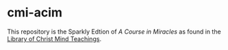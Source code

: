 # cmi-acim

This repository is the Sparkly Edtion of *A Course in Miracles* as found
in the [Library of Christ Mind Teachings](https://acim.christmind.info).


